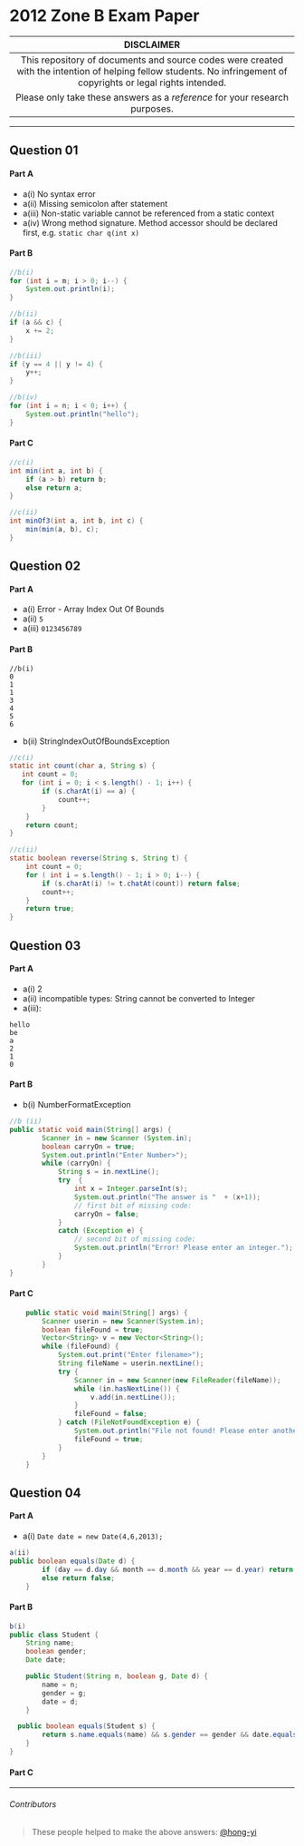 # 2012 Zone B Exam Paper

| **DISCLAIMER**  |
| :---: |
| This repository of documents and source codes were created with the intention of helping fellow students. No infringement of copyrights or legal rights intended. |
| Please only take these answers as a *reference* for your research purposes. |

---

## Question 01

#### Part A

* a(i) No syntax error
* a(ii) Missing semicolon after statement
* a(iii) Non-static variable cannot be referenced from a static context
* a(iv) Wrong method signature. Method accessor should be declared first, e.g. `static char q(int x)`

#### Part B
``` java
//b(i)
for (int i = m; i > 0; i--) {
    System.out.println(i);
}
```
```java
//b(ii)
if (a && c) {
    x += 2;
}
```

```java
//b(iii)
if (y == 4 || y != 4) {
    y++;
}
```

```java
//b(iv)
for (int i = n; i < 0; i++) {
    System.out.println("hello");
}
```

#### Part C

```java
//c(i)
int min(int a, int b) {
    if (a > b) return b;
    else return a;
}
```

```java
//c(ii)
int minOf3(int a, int b, int c) {
    min(min(a, b), c);
}
```

## Question 02

#### Part A

* a(i) Error - Array Index Out Of Bounds
* a(ii) `5`
* a(iii) `0123456789`

#### Part B

```
//b(i)
0
1
1
3
4
5
6
```

* b(ii) StringIndexOutOfBoundsException

```java
//c(i)
static int count(char a, String s) {
   int count = 0;
   for (int i = 0; i < s.length() - 1; i++) {
        if (s.charAt(i) == a) {
            count++;
        }
    }
    return count;
}
```

```java
//c(ii)
static boolean reverse(String s, String t) {
    int count = 0;
    for ( int i = s.length() - 1; i > 0; i--) {
        if (s.charAt(i) != t.chatAt(count)) return false;
        count++;
    }
    return true;
}
```

## Question 03

#### Part A

* a(i) 2
* a(ii) incompatible types: String cannot be converted to Integer
* a(iii):

```
hello
be
a
2
1
0
```

#### Part B

* b(i) NumberFormatException

```java
//b (ii)
public static void main(String[] args) {
        Scanner in = new Scanner (System.in);
        boolean carryOn = true;
        System.out.println("Enter Number>");
        while (carryOn) {
            String s = in.nextLine();
            try  {
                int x = Integer.parseInt(s);
                System.out.println("The answer is "  + (x+1));
                // first bit of missing code:
                carryOn = false;
            }
            catch (Exception e) {
                // second bit of missing code:
                System.out.println("Error! Please enter an integer.");
            }
        }
}
```

#### Part C

```java
    public static void main(String[] args) {
        Scanner userin = new Scanner(System.in);
        boolean fileFound = true;
        Vector<String> v = new Vector<String>();
        while (fileFound) {
            System.out.print("Enter filename>");
            String fileName = userin.nextLine();
            try {
                Scanner in = new Scanner(new FileReader(fileName));
                while (in.hasNextLine()) {
                    v.add(in.nextLine());
                }
                fileFound = false;
            } catch (FileNotFoundException e) {
                System.out.println("File not found! Please enter another filename.");
                fileFound = true;
            }
        }
    }
```

## Question 04

#### Part A

* a(i) `Date date = new Date(4,6,2013);`

```java
a(ii)
public boolean equals(Date d) {
        if (day == d.day && month == d.month && year == d.year) return true;
        else return false;
    }
```

#### Part B
```java
b(i)
public class Student {
    String name;
    boolean gender;
    Date date;

    public Student(String n, boolean g, Date d) {
        name = n;
        gender = g;
        date = d;
    }

  public boolean equals(Student s) {
        return s.name.equals(name) && s.gender == gender && date.equals(s.date);
    }
}
```

#### Part C


---

###### Contributors
> These people helped to make the above answers: [@hong-yi](https://github.com/hong-yi)
